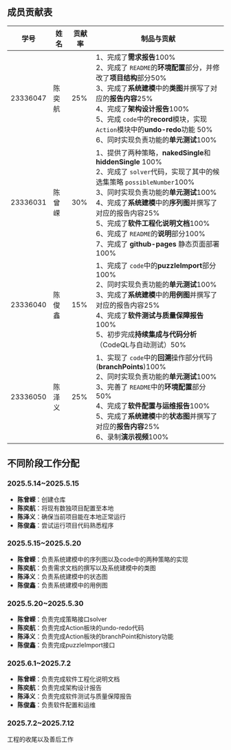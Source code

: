 ## 成员贡献表

| 学号     | 姓名   | 贡献率 | 制品与贡献                                                                                                                                                                                                                                                                                                                                            |
| -------- | ------ | ------ | ----------------------------------------------------------------------------------------------------------------------------------------------------------------------------------------------------------------------------------------------------------------------------------------------------------------------------------------------------- |
| 23336047 | 陈奕航 | 25%    | 1、完成了**需求报告**100%<br />2、完成了 `README`的**环境配置**部分，并修改了**项目结构**部分50%<br />3、完成了**系统建模**中的**类图**并撰写了对应的**报告内容**25%<br />4、完成了**架构设计报告**100%<br />5、完成 `code`中的**record**模块，实现 `Action`模块中的**undo-redo**功能 50%<br />6、同时实现负责功能的**单元测试**100% |
| 23336031 | 陈曾嵘 | 30%    | 1、提供了两种策略，**nakedSingle**和**hiddenSingle** 100%<br />2、完成了 `solver`代码，实现了其中的候选集策略 `possibleNumber`100%<br />3、同时实现负责功能的**单元测试**100%<br />4、完成了**系统建模**中的**序列图**并撰写了对应的报告内容25%<br />5、完成了**软件⼯程化说明⽂档**100%<br />6、完成了 `README`的**说明**部分100%<br />7、完成了 **github-pages** 静态页面部署100%                     |
| 23336040 | 陈俊鑫 | 15%    | 1、完成了 `code`中的**puzzleImport**部分100%<br />2、同时实现负责功能的**单元测试**100%<br />3、完成了**系统建模**中的**用例图**并撰写了对应的报告内容25%<br />4、完成了**软件测试与质量保障报告**100%<br />5、初步完成**持续集成与代码分析**（CodeQL与自动测试）50%                                                                                                  |
| 23336050 | 陈泽义 | 25%    | 1、实现了 `code`中的**回溯**操作部分代码(**branchPoints**)100%<br />2、同时实现负责功能的**单元测试**100%<br />3、完善了 `README`中的**环境配置**部分50%<br />4、完成了**软件配置与运维报告**100%<br />5、完成了**系统建模**中的**状态图**并撰写了对应的**报告内容**25%<br />6、录制**演示视频**100%                                                                       |

## 不同阶段工作分配

### 2025.5.14~2025.5.15

* **陈曾嵘**：创建仓库
* **陈奕航**：将现有数独项目配置至本地
* **陈泽义**：确保当前项目能在本地正常运行
* **陈俊鑫**：尝试运行项目代码熟悉程序

### 2025.5.15~2025.5.20

* **陈曾嵘**：负责系统建模中的序列图以及code中的两种策略的实现
* **陈奕航**：负责需求文档的撰写以及系统建模中的类图
* **陈泽义**：负责系统建模中的状态图
* **陈俊鑫**：负责系统建模中的用例图

### 2025.5.20~2025.5.30

* **陈曾嵘**：负责完成策略接口solver
* **陈奕航**：负责完成Action板块的undo-redo代码
* **陈泽义**：负责完成Action板块的branchPoint和history功能
* **陈俊鑫**：负责完成puzzleImport接口

### 2025.6.1~2025.7.2

* **陈曾嵘**：负责完成软件工程化说明文档
* **陈奕航**：负责完成架构设计报告
* **陈泽义**：负责完成软件测试与质量保障报告
* **陈俊鑫**：负责软件配置和运维

### 2025.7.2~2025.7.12

工程的收尾以及善后工作
